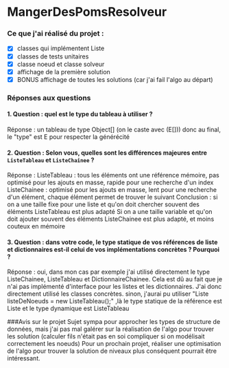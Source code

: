 # MangerDesPomsResolveur
### Ce que j'ai réalisé du projet :
- [x] classes qui implémentent Liste
- [x] classes de tests unitaires
- [x] classe noeud et classe solveur
- [x] affichage de la première solution
- [x] BONUS affichage de toutes les solutions (car j'ai fail l'algo au départ)

### Réponses aux questions
#### 1. Question : quel est le type du tableau à utiliser ?
Réponse : un tableau de type Object[] (on le caste avec (E[])) donc au final, le "type" est E pour respecter la générécité

#### 2. Question : Selon vous, quelles sont les différences majeures entre `ListeTableau` et `ListeChainee` ?
Réponse : ListeTableau : tous les éléments ont une référence mémoire, pas optimisé pour les ajouts en masse, rapide pour une recherche d'un index
ListeChainee : optimisé pour les ajouts en masse, lent pour une recherche d'un élément, chaque élément permet de trouver le suivant
Conclusion : si on a une taille fixe pour une liste et qu'on doit chercher souvent des éléments ListeTableau est plus adapté
Si on a une taille variable et qu'on doit ajouter souvent des éléments ListeChainee est plus adapté, et moins couteux en mémoire

#### 
#### 3. Question : dans votre code, le type statique de vos références de liste et dictionnaires est-il celui de vos implémentations concrètes ? Pourquoi ?
Réponse : oui, dans mon cas par exemple j'ai utilisé directement le type ListeChainee, ListeTableau et DictionnaireChainee. Cela est dû au fait que je n'ai pas implémenté d'interface pour les listes et les dictionnaires. J'ai donc directement utilisé les classes concrètes.
sinon, j'aurai pu utiliser "Liste<Noeud> listeDeNoeuds = new ListeTableau<Noeud>();" ,là le type statique de la référence est Liste<Noeud> et le type dynamique est ListeTableau<Noeud>

###Avis sur le projet
Sujet sympa pour approcher les types de structure de données,
mais j'ai pas mal galérer sur la réalisation de l'algo pour trouver les solution (calculer fils n'était pas en soi compliquer si on modélisait correctement les noeuds)
Pour un prochain projet, réaliser une optimisation de l'algo pour trouver la solution de niveaux plus conséquent pourrait être intéressant.

